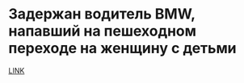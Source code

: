 # Задержан водитель BMW, напавший на пешеходном переходе на женщину с детьми



[LINK](https://varlamov.ru/2368082.html)
